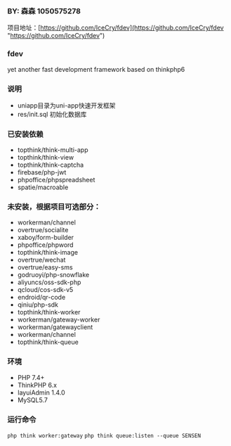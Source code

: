 ### BY: 森森 1050575278

项目地址：[https://github.com/IceCry/fdev](https://github.com/IceCry/fdev "https://github.com/IceCry/fdev")

### fdev

yet another fast development framework based on thinkphp6

### 说明

- uniapp目录为uni-app快速开发框架
- res/init.sql 初始化数据库


### 已安装依赖

- topthink/think-multi-app
- topthink/think-view
- topthink/think-captcha
- firebase/php-jwt
- phpoffice/phpspreadsheet
- spatie/macroable


### 未安装，根据项目可选部分：

- workerman/channel
- overtrue/socialite
- xaboy/form-builder
- phpoffice/phpword
- topthink/think-image
- overtrue/wechat
- overtrue/easy-sms
- godruoyi/php-snowflake
- aliyuncs/oss-sdk-php
- qcloud/cos-sdk-v5
- endroid/qr-code
- qiniu/php-sdk
- topthink/think-worker
- workerman/gateway-worker
- workerman/gatewayclient
- workerman/channel
- topthink/think-queue


### 环境

- PHP 7.4+
- ThinkPHP 6.x
- layuiAdmin 1.4.0
- MySQL5.7


### 运行命令

`php think worker:gateway`
`php think queue:listen --queue SENSEN`